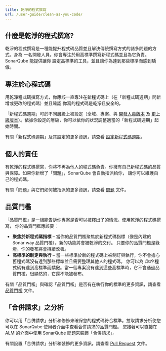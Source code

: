 ```yaml
---
title: 乾淨的程式撰寫
url: /user-guide/clean-as-you-code/
---
```


## 什麼是乾淨的程式撰寫?

乾淨的程式撰寫是一種能提升程式碼品質並且解決傳統撰寫方式的諸多問題的方式。身為
一名開發人員，你會專注於用高標準撰寫新程式碼並且為它負責。SonarQube 能提供讓你
設定高標準的工具，並且讓你為達到那些標準而感到驕傲。

## 專注於心程式碼

用乾淨程式碼撰寫方式，你應該一直專注在新程式碼上（在「新程式碼週期」間新增或更改的程式碼）並且確認
你寫的程式碼是乾淨且安全的。

「新程式碼週期」可於不同層級上被設定（全域、專案、與 [開發人員版本](https://redirect.sonarsource.com/editions/developer.html)
及 [更上級版本](https://www.sonarsource.com/plans-and-pricing/)）。依據你設定的層級，你可以依你的狀況調整適當的「新程式碼週期」起始時間。

有關「新程式碼週期」及其設定的更多資訊，請查看 [設定新程式碼週期](/project-administration/new-code-period/)。

## 個人的責任

有乾淨的程式碼撰寫，你將不再為他人的程式碼負責。你擁有自己新程式碼的品質與保障。如果你新增了「問題」，SonarQube 會自動指派給你，
讓你可以維護自己的程式碼。

有關「問題」與它們如何被指派的更多資訊，請查看 [問題](/user-guide/issues/) 文件。

## 品質門檻

「品質門檻」是一組能告訴你專案是否可以被釋出了的情況。使用乾淨的程式碼撰寫，
你的品質門檻應該要：

* **聚焦於新程式碼指標** – 當你的品質門檻聚焦於新程式碼指標（像是內建的 Sonar way 品質門檻），新的功能將會被乾淨的交付。
只要你的品質門檻是綠燈，你的發布將會持續改善。
* **高標準的制定與執行** – 當一些標準於新的程式碼上被制訂與執行，你不會擔心舊程式碼沒有達到那些標準並且需要整理其他人的程式碼。
 你可以為 _你的_ 程式碼有達到高標準而驕傲。當一個專案沒有達到這些高標準時，它不會通過品質門檻，很顯然的，它還不能被發布。

有關「品質門檻」與確認「品質門檻」是否有在執行你的標準的更多資訊，請查看 [品質門檻](/user-guide/quality-gates/) 文件。

## 「合併請求」之分析

你可以用「合併請求」分析和修飾來確保您的程式碼符合標準。拉取請求分析使您可以在 SonarQube 使用者介面中查看合併請求的品質門檻。
您接著可以直接在 ALM 的介面中使用 SonarQube 問題來裝飾「合併請求」。

有關設置「合併請求」分析和裝飾的更多資訊，請查看 [Pull Request](/analysis/pull-request/) 文件。
